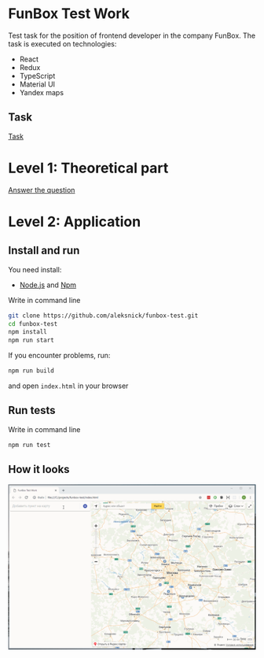 # FunBox Test Work

Test task for the position of frontend developer in the company FunBox.
The task is executed on technologies:

- React
- Redux
- TypeScript
- Material UI
- Yandex maps

## Task

[Task](materials/task.pdf)

# Level 1: Theoretical part

[Answer the question](materials/level1.md)

# Level 2: Application

## Install and run

You need install:

- [Node.js](https://nodejs.org) and [Npm](https://www.npmjs.com/)

Write in command line

```bash
git clone https://github.com/aleksnick/funbox-test.git
cd funbox-test
npm install
npm run start
```

If you encounter problems, run:

```bash
npm run build
```

and open `index.html` in your browser

## Run tests

Write in command line

```bash
npm run test
```

## How it looks

![Screen Main](materials/funbox.gif)
